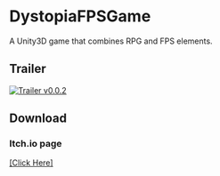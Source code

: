 # DystopiaFPSGame
A Unity3D game that combines RPG and FPS elements.

## Trailer

[![Trailer v0.0.2](https://img.youtube.com/vi/9b7BTAth4-o/0.jpg)](https://www.youtube.com/watch?v=9b7BTAth4-o)

## Download

### Itch.io page
[[Click Here]](https://laiet.itch.io/dystopia)
